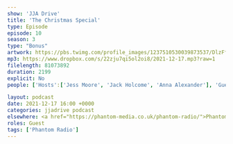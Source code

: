 ```yaml
---
show: 'JJA Drive'
title: 'The Christmas Special'
type: Episode
episode: 10
season: 3
type: "Bonus"
artwork: https://pbs.twimg.com/profile_images/1237510530039873537/DlzFfEl3_400x400.jpg
mp3: https://www.dropbox.com/s/22zju7qi5ol2oi8/2021-12-17.mp3?raw=1
filelength: 81073892
duration: 2199
explicit: No
people: ['Hosts':['Jess Moore', 'Jack Holcome', 'Anna Alexander'], 'Guests':'Josh Brunning']

layout: podcast
date: 2021-12-17 16:00 +0000
categories: jjadrive podcast
elsewhere: <a href="https://phantom-media.co.uk/phantom-radio/">Phantom Media</a>
roles: Guest
tags: ['Phantom Radio']
---
```


